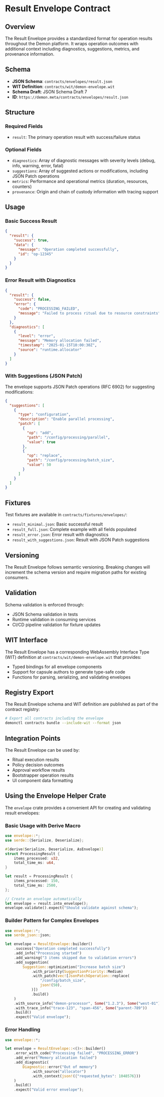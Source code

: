# Result Envelope Contract

## Overview

The Result Envelope provides a standardized format for operation results throughout the Demon platform. It wraps operation outcomes with additional context including diagnostics, suggestions, metrics, and provenance information.

## Schema

- **JSON Schema**: `contracts/envelopes/result.json`
- **WIT Definition**: `contracts/wit/demon-envelope.wit`
- **Schema Draft**: JSON Schema Draft 7
- **ID**: `https://demon.meta/contracts/envelopes/result.json`

## Structure

### Required Fields

- `result`: The primary operation result with success/failure status

### Optional Fields

- `diagnostics`: Array of diagnostic messages with severity levels (debug, info, warning, error, fatal)
- `suggestions`: Array of suggested actions or modifications, including JSON Patch operations
- `metrics`: Performance and operational metrics (duration, resources, counters)
- `provenance`: Origin and chain of custody information with tracing support

## Usage

### Basic Success Result

```json
{
  "result": {
    "success": true,
    "data": {
      "message": "Operation completed successfully",
      "id": "op-12345"
    }
  }
}
```

### Error Result with Diagnostics

```json
{
  "result": {
    "success": false,
    "error": {
      "code": "PROCESSING_FAILED",
      "message": "Failed to process ritual due to resource constraints"
    }
  },
  "diagnostics": [
    {
      "level": "error",
      "message": "Memory allocation failed",
      "timestamp": "2025-01-15T10:00:30Z",
      "source": "runtime.allocator"
    }
  ]
}
```

### With Suggestions (JSON Patch)

The envelope supports JSON Patch operations (RFC 6902) for suggesting modifications:

```json
{
  "suggestions": [
    {
      "type": "configuration",
      "description": "Enable parallel processing",
      "patch": [
        {
          "op": "add",
          "path": "/config/processing/parallel",
          "value": true
        },
        {
          "op": "replace",
          "path": "/config/processing/batch_size",
          "value": 50
        }
      ]
    }
  ]
}
```

## Fixtures

Test fixtures are available in `contracts/fixtures/envelopes/`:

- `result_minimal.json`: Basic successful result
- `result_full.json`: Complete example with all fields populated
- `result_error.json`: Error result with diagnostics
- `result_with_suggestions.json`: Result with JSON Patch suggestions

## Versioning

The Result Envelope follows semantic versioning. Breaking changes will increment the schema version and require migration paths for existing consumers.

## Validation

Schema validation is enforced through:
- JSON Schema validation in tests
- Runtime validation in consuming services
- CI/CD pipeline validation for fixture updates

## WIT Interface

The Result Envelope has a corresponding WebAssembly Interface Type (WIT) definition at `contracts/wit/demon-envelope.wit` that provides:

- Typed bindings for all envelope components
- Support for capsule authors to generate type-safe code
- Functions for parsing, serializing, and validating envelopes

## Registry Export

The Result Envelope schema and WIT definition are published as part of the contract registry:

```bash
# Export all contracts including the envelope
demonctl contracts bundle --include-wit --format json
```

## Integration Points

The Result Envelope can be used by:
- Ritual execution results
- Policy decision outcomes
- Approval workflow results
- Bootstrapper operation results
- UI component data formatting

## Using the Envelope Helper Crate

The `envelope` crate provides a convenient API for creating and validating result envelopes:

### Basic Usage with Derive Macro

```rust
use envelope::*;
use serde::{Serialize, Deserialize};

#[derive(Serialize, Deserialize, AsEnvelope)]
struct ProcessingResult {
    items_processed: u32,
    total_time_ms: u64,
}

let result = ProcessingResult {
    items_processed: 150,
    total_time_ms: 2500,
};

// Create an envelope automatically
let envelope = result.into_envelope();
envelope.validate().expect("Should validate against schema");
```

### Builder Pattern for Complex Envelopes

```rust
use envelope::*;
use serde_json::json;

let envelope = ResultEnvelope::builder()
    .success("Operation completed successfully")
    .add_info("Processing started")
    .add_warning("3 items skipped due to validation errors")
    .add_suggestion(
        Suggestion::optimization("Increase batch size")
            .with_priority(SuggestionPriority::Medium)
            .with_patch(vec![JsonPatchOperation::replace(
                "/config/batch_size",
                json!(50),
            )])
            .build()
    )
    .with_source_info("demon-processor", Some("1.2.3"), Some("west-01"))
    .with_trace_info("trace-123", "span-456", Some("parent-789"))
    .build()
    .expect("Valid envelope");
```

### Error Handling

```rust
use envelope::*;

let envelope = ResultEnvelope::<()>::builder()
    .error_with_code("Processing failed", "PROCESSING_ERROR")
    .add_error("Memory allocation failed")
    .add_diagnostic(
        Diagnostic::error("Out of memory")
            .with_source("allocator")
            .with_context(json!({"requested_bytes": 1048576}))
    )
    .build()
    .expect("Valid error envelope");
```